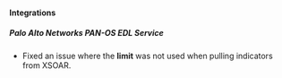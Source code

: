 
#### Integrations
##### Palo Alto Networks PAN-OS EDL Service
- Fixed an issue where the **limit** was not used when pulling indicators from XSOAR.
